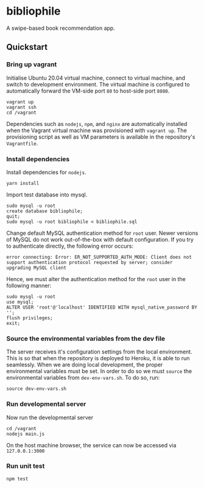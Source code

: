 # bibliophile
A swipe-based book recommendation app.

## Quickstart

### Bring up vagrant
Initialise Ubuntu 20.04 virtual machine, connect to virtual machine, and switch to development environment. The virtual machine is configured to automatically forward the VM-side port `80` to host-side port `8080`.

```
vagrant up
vagrant ssh
cd /vagrant
```

Dependencies such as `nodejs`, `npm`, and `nginx` are automatically installed when the Vagrant virtual machine was provisioned with `vagrant up`. The provisioning script as well as VM parameters is available in the repository's `Vagrantfile`.

### Install dependencies
Install dependencies for `nodejs`.

```
yarn install
```

Import test database into mysql.

```
sudo mysql -u root
create database bibliophile;
quit;
sudo mysql -u root bibliophile < bibliophile.sql
```

Change default MySQL authentication method for `root` user. Newer versions of MySQL do not work out-of-the-box with default configuration. If you try to authenticate directly, the following error occurs:

```
error connecting: Error: ER_NOT_SUPPORTED_AUTH_MODE: Client does not support authentication protocol requested by server; consider upgrading MySQL client
```

Hence, we must alter the authentication method for the `root` user in the following manner:

```
sudo mysql -u root
use mysql;
ALTER USER 'root'@'localhost' IDENTIFIED WITH mysql_native_password BY '';
flush privileges;
exit;
```

### Source the environmental variables from the dev file
The server receives it's configuration settings from the local environment. This is so that when the repository is deployed to Heroku, it is able to run seamlessly. When we are doing local development, the proper environmental variables must be set. In order to do so we must `source` the environmental variables from `dev-env-vars.sh`. To do so, run:

```
source dev-env-vars.sh
```

### Run developmental server
Now run the developmental server

```
cd /vagrant
nodejs main.js
```

On the host machine browser, the service can now be accessed via `127.0.0.1:3000`

### Run unit test

```
npm test
```
